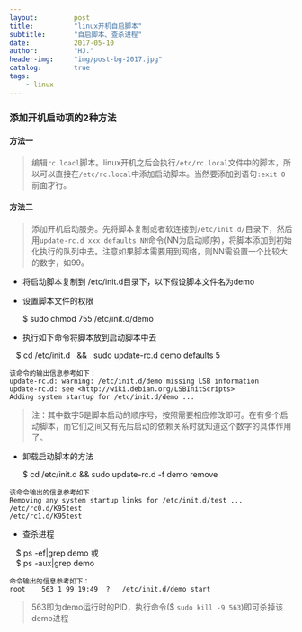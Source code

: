 ```yaml
---
layout:         post
title:          "linux开机自启脚本"
subtitle:       "自启脚本、查杀进程"
date:           2017-05-10
author:         "HJ."
header-img:     "img/post-bg-2017.jpg"
catalog:        true
tags:
    - linux
---
```


### 添加开机启动项的2种方法

#### 方法一

>编辑`rc.loacl`脚本。linux开机之后会执行`/etc/rc.local`文件中的脚本，所以可以直接在`/etc/rc.local`中添加启动脚本。当然要添加到语句`:exit 0`前面才行。

#### 方法二

>添加开机启动服务。先将脚本复制或者软连接到`/etc/init.d/`目录下，然后用`update-rc.d xxx defaults NN`命令(NN为启动顺序)，将脚本添加到初始化执行的队列中去。注意如果脚本需要用到网络，则NN需设置一个比较大的数字，如99。

- 将启动脚本复制到 /etc/init.d目录下，以下假设脚本文件名为demo
- 设置脚本文件的权限

    $ sudo chmod 755 /etc/init.d/demo
- 执行如下命令将脚本放到启动脚本中去

    $ cd /etc/init.d    &&   sudo update-rc.d demo defaults 5
```
该命令的输出信息参考如下：
update-rc.d: warning: /etc/init.d/demo missing LSB information
update-rc.d: see <http://wiki.debian.org/LSBInitScripts>
Adding system startup for /etc/init.d/demo ...
```
> 注：其中数字5是脚本启动的顺序号，按照需要相应修改即可。在有多个启动脚本，而它们之间又有先后启动的依赖关系时就知道这个数字的具体作用了。

- 卸载启动脚本的方法

    $ cd /etc/init.d    &&   sudo update-rc.d -f demo remove
```
该命令输出的信息参考如下：
Removing any system startup links for /etc/init.d/test ...
/etc/rc0.d/K95test
/etc/rc1.d/K95test
```
- 查杀进程

    $ ps -ef|grep demo 或<br>
    $ ps -aux|grep demo<br>
```
命令输出的信息参考如下：
root	563	1 99 19:49	?	/etc/init.d/demo start
```
>563即为demo运行时的PID，执行命令($ `sudo kill -9 563`)即可杀掉该demo进程
    


